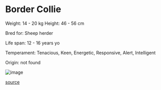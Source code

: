 # Border Collie

Weight: 14 - 20 kg
Height: 46 - 56 cm

Bred for: Sheep herder

Life span: 12 - 16 years yo

Temperament: Tenacious, Keen, Energetic, Responsive, Alert, Intelligent

Origin: not found

![image](https://cdn2.thedogapi.com/images/sGQvQUpsp.jpg)

[source](https://api.thedogapi.com/v1/breeds/50)
